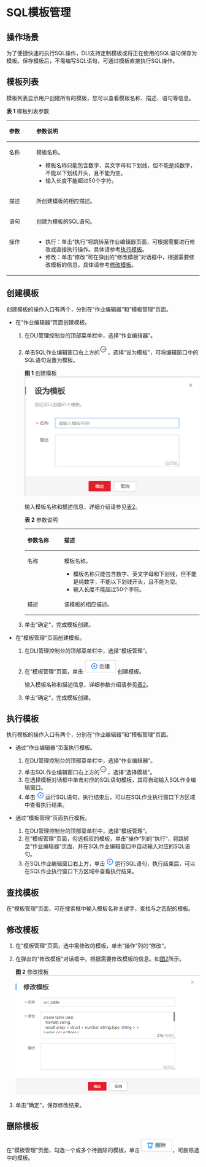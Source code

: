 # SQL模板管理<a name="dli_01_0021"></a>

## 操作场景<a name="section6531601413475"></a>

为了便捷快速的执行SQL操作，DLI支持定制模板或将正在使用的SQL语句保存为模板。保存模板后，不需编写SQL语句，可通过模板直接执行SQL操作。

## 模板列表<a name="section1616314111518"></a>

模板列表显示用户创建所有的模板，您可以查看模板名称、描述、语句等信息。

**表 1**  模板列表参数

<a name="table3950169215120"></a>
<table><thead align="left"><tr id="row2555468715120"><th class="cellrowborder" valign="top" width="14.09%" id="mcps1.2.3.1.1"><p id="p4021197415120"><a name="p4021197415120"></a><a name="p4021197415120"></a>参数</p>
</th>
<th class="cellrowborder" valign="top" width="85.91%" id="mcps1.2.3.1.2"><p id="p3594448915120"><a name="p3594448915120"></a><a name="p3594448915120"></a>参数说明</p>
</th>
</tr>
</thead>
<tbody><tr id="row46758327132"><td class="cellrowborder" valign="top" width="14.09%" headers="mcps1.2.3.1.1 "><p id="p16413434141957"><a name="p16413434141957"></a><a name="p16413434141957"></a>名称</p>
</td>
<td class="cellrowborder" valign="top" width="85.91%" headers="mcps1.2.3.1.2 "><p id="p3967018201720"><a name="p3967018201720"></a><a name="p3967018201720"></a>模板名称。</p>
<a name="ul109681518191720"></a><a name="ul109681518191720"></a><ul id="ul109681518191720"><li>模板名称只能包含数字、英文字母和下划线，但不能是纯数字，不能以下划线开头，且不能为空。</li><li>输入长度不能超过50个字符。</li></ul>
</td>
</tr>
<tr id="row32873162171713"><td class="cellrowborder" valign="top" width="14.09%" headers="mcps1.2.3.1.1 "><p id="p207117291176"><a name="p207117291176"></a><a name="p207117291176"></a>描述</p>
</td>
<td class="cellrowborder" valign="top" width="85.91%" headers="mcps1.2.3.1.2 "><p id="p9714102981715"><a name="p9714102981715"></a><a name="p9714102981715"></a>所创建模板的相应描述。</p>
</td>
</tr>
<tr id="row31011923151038"><td class="cellrowborder" valign="top" width="14.09%" headers="mcps1.2.3.1.1 "><p id="p10671857151038"><a name="p10671857151038"></a><a name="p10671857151038"></a>语句</p>
</td>
<td class="cellrowborder" valign="top" width="85.91%" headers="mcps1.2.3.1.2 "><p id="p89431923510"><a name="p89431923510"></a><a name="p89431923510"></a>创建为模板的SQL语句。</p>
</td>
</tr>
<tr id="row1662880815250"><td class="cellrowborder" valign="top" width="14.09%" headers="mcps1.2.3.1.1 "><p id="p475621615250"><a name="p475621615250"></a><a name="p475621615250"></a>操作</p>
</td>
<td class="cellrowborder" valign="top" width="85.91%" headers="mcps1.2.3.1.2 "><a name="ul15800707615"></a><a name="ul15800707615"></a><ul id="ul15800707615"><li>执行：单击“执行”将跳转至作业编辑器页面，可根据需要进行修改或直接执行操作。具体请参考<a href="#section1936164995213">执行模板</a>。</li><li>修改：单击“修改”可在弹出的<span class="wintitle" id="wintitle1112873217225"><a name="wintitle1112873217225"></a><a name="wintitle1112873217225"></a>“修改模板”</span>对话框中，根据需要修改模板的信息。具体请参考<a href="#section08698165316">修改模板</a>。</li></ul>
</td>
</tr>
</tbody>
</table>

## 创建模板<a name="section73391334165211"></a>

创建模板的操作入口有两个，分别在“作业编辑器“和“模板管理“页面。

-   在“作业编辑器“页面创建模板。
    1.  在DLI管理控制台的顶部菜单栏中，选择“作业编辑器“。
    2.  单击SQL作业编辑窗口右上方的![](figures/icon-更多操作.png)，选择“设为模板”，可将编辑窗口中的SQL语句设置为模板。

        **图 1**  创建模板<a name="fig375913217530"></a>  
        ![](figures/创建模板.png "创建模板")

        输入模板名称和描述信息，详细介绍请参见[表2](#table8760202135313)。 

        **表 2**  参数说明

        <a name="table8760202135313"></a>
        <table><thead align="left"><tr id="row1175916216534"><th class="cellrowborder" valign="top" width="21%" id="mcps1.2.3.1.1"><p id="p11759202116537"><a name="p11759202116537"></a><a name="p11759202116537"></a>参数名称</p>
        </th>
        <th class="cellrowborder" valign="top" width="79%" id="mcps1.2.3.1.2"><p id="p1575912112538"><a name="p1575912112538"></a><a name="p1575912112538"></a>描述</p>
        </th>
        </tr>
        </thead>
        <tbody><tr id="row1776092113537"><td class="cellrowborder" valign="top" width="21%" headers="mcps1.2.3.1.1 "><p id="p14760132114535"><a name="p14760132114535"></a><a name="p14760132114535"></a>名称</p>
        </td>
        <td class="cellrowborder" valign="top" width="79%" headers="mcps1.2.3.1.2 "><p id="p14760162111532"><a name="p14760162111532"></a><a name="p14760162111532"></a>模板名称。</p>
        <a name="ul176014214537"></a><a name="ul176014214537"></a><ul id="ul176014214537"><li>模板名称只能包含数字、英文字母和下划线，但不能是纯数字，不能以下划线开头，且不能为空。</li><li>输入长度不能超过50个字符。</li></ul>
        </td>
        </tr>
        <tr id="row8760122115310"><td class="cellrowborder" valign="top" width="21%" headers="mcps1.2.3.1.1 "><p id="p6760162175317"><a name="p6760162175317"></a><a name="p6760162175317"></a>描述</p>
        </td>
        <td class="cellrowborder" valign="top" width="79%" headers="mcps1.2.3.1.2 "><p id="p13760102118531"><a name="p13760102118531"></a><a name="p13760102118531"></a>该模板的相应描述。</p>
        </td>
        </tr>
        </tbody>
        </table>

    3.  单击“确定“，完成模板创建。

-   在“模板管理“页面创建模板。
    1.  在DLI管理控制台的顶部菜单栏中，选择“模板管理“。
    2.  在“模板管理“页面，单击![](figures/icon-创建.png)创建模板。

        输入模板名称和描述信息，详细参数介绍请参见[表2](#table8760202135313)。

    3.  单击“确定“，完成模板创建。


## 执行模板<a name="section1936164995213"></a>

执行模板的操作入口有两个，分别在“作业编辑器“和“模板管理“页面。

-   通过“作业编辑器“页面执行模板。
    1.  在DLI管理控制台的顶部菜单栏中，选择“作业编辑器“。
    2.  单击SQL作业编辑窗口右上方的![](figures/icon-更多操作.png)，选择“选择模板“。
    3.  在选择模板对话框中单击对应的SQL语句模板，其将自动输入SQL作业编辑窗口。
    4.  单击![](figures/icon-运行.png)运行SQL语句，执行结束后，可以在SQL作业执行窗口下方区域中查看执行结果。

-   通过“模板管理“页面执行模板。
    1.  在DLI管理控制台的顶部菜单栏中，选择“模板管理“。
    2.  在“模板管理“页面，勾选相应的模板，单击“操作“列的“执行“，将跳转至“作业编辑器“页面，并在SQL作业编辑窗口中自动输入对应的SQL语句。
    3.  在SQL作业编辑窗口右上方，单击![](figures/icon-运行.png)运行SQL语句，执行结束后，可以在SQL作业执行窗口下方区域中查看执行结果。


## 查找模板<a name="section1045610354536"></a>

在“模板管理“页面，可在搜索框中输入模板名称关键字，查找与之匹配的模板。

## 修改模板<a name="section08698165316"></a>

1.  在“模板管理“页面，选中需修改的模板，单击“操作“列的“修改“。
2.  在弹出的“修改模板“对话框中，根据需要修改模板的信息。如[图2](#fig184448122429)所示。

    **图 2**  修改模板<a name="fig184448122429"></a>  
    ![](figures/修改模板.png "修改模板")

3.  单击“确定“，保存修改结果。

## 删除模板<a name="section1317681345320"></a>

在“模板管理“页面，勾选一个或多个待删除的模板，单击![](figures/icon-删除模板.png)，可删除选中的模板。

